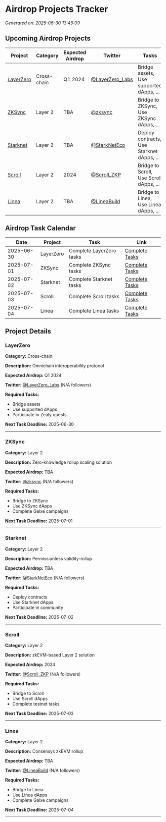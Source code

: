 # Airdrop Projects Tracker

*Generated on: 2025-06-30 13:49:09*

## Upcoming Airdrop Projects

| Project | Category | Expected Airdrop | Twitter | Tasks |
|---------|----------|------------------|---------|-------|
| [LayerZero](#layerzero) | Cross-chain | Q1 2024 | [@LayerZero_Labs](https://twitter.com/LayerZero_Labs) | Bridge assets, Use supported dApps, ... |
| [ZKSync](#zksync) | Layer 2 | TBA | [@zksync](https://twitter.com/zksync) | Bridge to ZKSync, Use ZKSync dApps, ... |
| [Starknet](#starknet) | Layer 2 | TBA | [@StarkNetEco](https://twitter.com/StarkNetEco) | Deploy contracts, Use Starknet dApps, ... |
| [Scroll](#scroll) | Layer 2 | 2024 | [@Scroll_ZKP](https://twitter.com/Scroll_ZKP) | Bridge to Scroll, Use Scroll dApps, ... |
| [Linea](#linea) | Layer 2 | TBA | [@LineaBuild](https://twitter.com/LineaBuild) | Bridge to Linea, Use Linea dApps, ... |

## Airdrop Task Calendar

| Date | Project | Task | Link |
|------|---------|------|------|
| 2025-06-30 | LayerZero | Complete LayerZero tasks | [Complete Tasks](https://zealy.io/c/layerzero/questboard) |
| 2025-07-01 | ZKSync | Complete ZKSync tasks | [Complete Tasks](https://zealy.io/c/zksync/questboard) |
| 2025-07-02 | Starknet | Complete Starknet tasks | [Complete Tasks](https://zealy.io/c/starknet/questboard) |
| 2025-07-03 | Scroll | Complete Scroll tasks | [Complete Tasks](https://zealy.io/c/scroll/questboard) |
| 2025-07-04 | Linea | Complete Linea tasks | [Complete Tasks](https://zealy.io/c/linea/questboard) |

## Project Details

### LayerZero

**Category:** Cross-chain

**Description:** Omnichain interoperability protocol

**Expected Airdrop:** Q1 2024

**Twitter:** [@LayerZero_Labs](https://twitter.com/LayerZero_Labs) (N/A followers)

**Required Tasks:**

- Bridge assets
- Use supported dApps
- Participate in Zealy quests

**Next Task Deadline:** 2025-06-30

---

### ZKSync

**Category:** Layer 2

**Description:** Zero-knowledge rollup scaling solution

**Expected Airdrop:** TBA

**Twitter:** [@zksync](https://twitter.com/zksync) (N/A followers)

**Required Tasks:**

- Bridge to ZKSync
- Use ZKSync dApps
- Complete Galxe campaigns

**Next Task Deadline:** 2025-07-01

---

### Starknet

**Category:** Layer 2

**Description:** Permissionless validity-rollup

**Expected Airdrop:** TBA

**Twitter:** [@StarkNetEco](https://twitter.com/StarkNetEco) (N/A followers)

**Required Tasks:**

- Deploy contracts
- Use Starknet dApps
- Participate in community

**Next Task Deadline:** 2025-07-02

---

### Scroll

**Category:** Layer 2

**Description:** zkEVM-based Layer 2 solution

**Expected Airdrop:** 2024

**Twitter:** [@Scroll_ZKP](https://twitter.com/Scroll_ZKP) (N/A followers)

**Required Tasks:**

- Bridge to Scroll
- Use Scroll dApps
- Complete testnet tasks

**Next Task Deadline:** 2025-07-03

---

### Linea

**Category:** Layer 2

**Description:** Consensys zkEVM rollup

**Expected Airdrop:** TBA

**Twitter:** [@LineaBuild](https://twitter.com/LineaBuild) (N/A followers)

**Required Tasks:**

- Bridge to Linea
- Use Linea dApps
- Complete Galxe campaigns

**Next Task Deadline:** 2025-07-04

---

